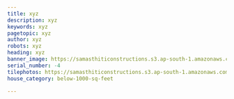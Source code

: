 ```yaml
---
title: xyz
description: xyz
keywords: xyz
pagetopic: xyz
author: xyz
robots: xyz
heading: xyz
banner_image: https://samasthiticonstructions.s3.ap-south-1.amazonaws.com/uploads/n11.jpg
serial_number: -4
tilephotos: https://samasthiticonstructions.s3.ap-south-1.amazonaws.com/uploads/wall-1.jpg
house_category: below-1000-sq-feet

---
```

